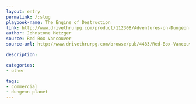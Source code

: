 ```yaml
---
layout: entry
permalink: /:slug
playbook-name: The Engine of Destruction
link: http://www.drivethrurpg.com/product/112308/Adventures-on-Dungeon-Planet
author: Johnstone Metzger
source: Red Box Vancouver
source-url: http://www.drivethrurpg.com/browse/pub/4483/Red-Box-Vancouver

description:

categories:
- other

tags:
- commercial
- dungeon planet
---
```

